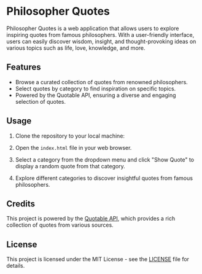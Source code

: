 # Philosopher Quotes

Philosopher Quotes is a web application that allows users to explore inspiring quotes from famous philosophers. With a user-friendly interface, users can easily discover wisdom, insight, and thought-provoking ideas on various topics such as life, love, knowledge, and more.

## Features

- Browse a curated collection of quotes from renowned philosophers.
- Select quotes by category to find inspiration on specific topics.
- Powered by the Quotable API, ensuring a diverse and engaging selection of quotes.

## Usage

1. Clone the repository to your local machine:

2. Open the `index.html` file in your web browser.

3. Select a category from the dropdown menu and click "Show Quote" to display a random quote from that category.

4. Explore different categories to discover insightful quotes from famous philosophers.

## Credits

This project is powered by the [Quotable API](https://api.quotable.io/), which provides a rich collection of quotes from various sources.

## License

This project is licensed under the MIT License - see the [LICENSE](LICENSE) file for details.
